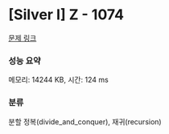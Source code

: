 # [Silver I] Z - 1074 

[문제 링크](https://www.acmicpc.net/problem/1074) 

### 성능 요약

메모리: 14244 KB, 시간: 124 ms

### 분류

분할 정복(divide_and_conquer), 재귀(recursion)

